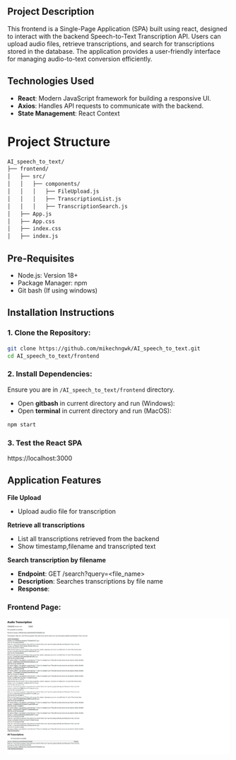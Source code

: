## **Project Description**

This frontend is a Single-Page Application (SPA) built using react, designed to interact with the backend Speech-to-Text Transcription API. Users can upload audio files, retrieve transcriptions, and search for transcriptions stored in the database. The application provides a user-friendly interface for managing audio-to-text conversion efficiently.
## **Technologies Used**

- **React**: Modern JavaScript framework for building a responsive UI.
- **Axios**: Handles API requests to communicate with the backend.
- **State Management**: React Context
# Project Structure
```bash
AI_speech_to_text/
├── frontend/
│   ├── src/
│   │   ├── components/
│   │   │   ├── FileUpload.js       
│   │   │   ├── TranscriptionList.js          
│   │   │   ├── TranscriptionSearch.js          
│   ├── App.js               
│   ├── App.css         
│   ├── index.css               
│   ├── index.js                
```

## **Pre-Requisites**
- Node.js: Version 18+
- Package Manager: npm
- Git bash (If using windows)

## **Installation Instructions**
### 1. Clone the Repository:
```bash
git clone https://github.com/mikechngwk/AI_speech_to_text.git
cd AI_speech_to_text/frontend
```
### 2. Install Dependencies:
Ensure you are in `/AI_speech_to_text/frontend` directory.
- Open **gitbash** in current directory and run (Windows):
- Open **terminal** in current directory and run (MacOS):

```bash
npm start
```
### 3. Test the React SPA
https://localhost:3000

## **Application Features**
**File Upload**
- Upload audio file for transcription


**Retrieve all transcriptions**

- List all transcriptions retrieved from the backend
- Show timestamp,filename and transcripted text

**Search transcription by filename**



- **Endpoint**: GET /search?query=<file_name>
- **Description**: Searches transcriptions by file name
- **Response**: 

### Frontend Page:
![image info](./images/frontend1.png)

